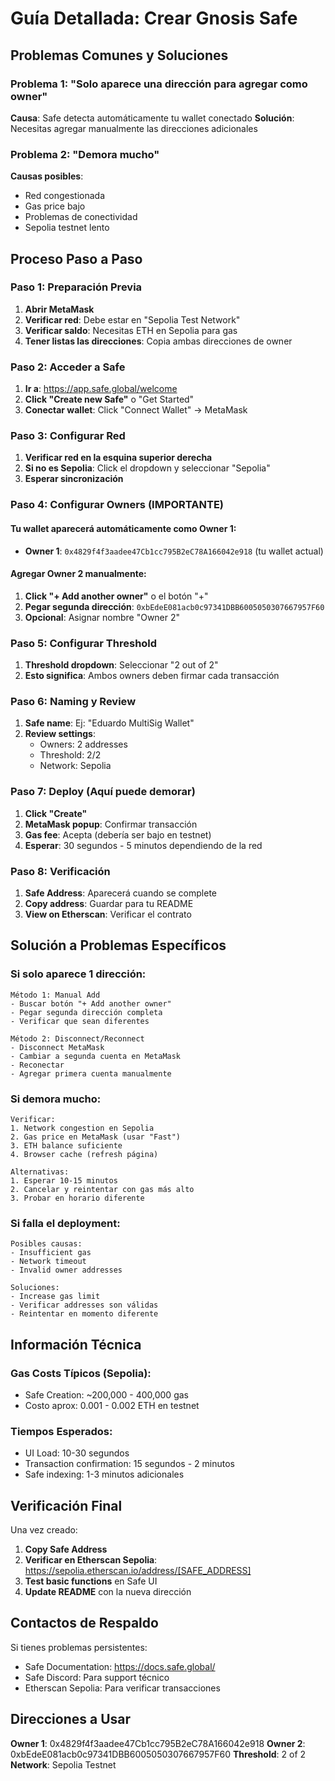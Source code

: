 # Guía Detallada: Crear Gnosis Safe

## Problemas Comunes y Soluciones

### Problema 1: "Solo aparece una dirección para agregar como owner"

**Causa**: Safe detecta automáticamente tu wallet conectado
**Solución**: Necesitas agregar manualmente las direcciones adicionales

### Problema 2: "Demora mucho"

**Causas posibles**:
- Red congestionada
- Gas price bajo
- Problemas de conectividad
- Sepolia testnet lento

## Proceso Paso a Paso

### Paso 1: Preparación Previa
1. **Abrir MetaMask**
2. **Verificar red**: Debe estar en "Sepolia Test Network"
3. **Verificar saldo**: Necesitas ETH en Sepolia para gas
4. **Tener listas las direcciones**: Copia ambas direcciones de owner

### Paso 2: Acceder a Safe
1. **Ir a**: https://app.safe.global/welcome
2. **Click "Create new Safe"** o "Get Started"
3. **Conectar wallet**: Click "Connect Wallet" → MetaMask

### Paso 3: Configurar Red
1. **Verificar red en la esquina superior derecha**
2. **Si no es Sepolia**: Click el dropdown y seleccionar "Sepolia"
3. **Esperar sincronización**

### Paso 4: Configurar Owners (IMPORTANTE)

#### Tu wallet aparecerá automáticamente como Owner 1:
- **Owner 1**: `0x4829f4f3aadee47Cb1cc795B2eC78A166042e918` (tu wallet actual)

#### Agregar Owner 2 manualmente:
1. **Click "+ Add another owner"** o el botón "+"
2. **Pegar segunda dirección**: `0xbEdeE081acb0c97341DBB6005050307667957F60`
3. **Opcional**: Asignar nombre "Owner 2"

### Paso 5: Configurar Threshold
1. **Threshold dropdown**: Seleccionar "2 out of 2"
2. **Esto significa**: Ambos owners deben firmar cada transacción

### Paso 6: Naming y Review
1. **Safe name**: Ej: "Eduardo MultiSig Wallet"
2. **Review settings**:
   - Owners: 2 addresses
   - Threshold: 2/2
   - Network: Sepolia

### Paso 7: Deploy (Aquí puede demorar)
1. **Click "Create"**
2. **MetaMask popup**: Confirmar transacción
3. **Gas fee**: Acepta (debería ser bajo en testnet)
4. **Esperar**: 30 segundos - 5 minutos dependiendo de la red

### Paso 8: Verificación
1. **Safe Address**: Aparecerá cuando se complete
2. **Copy address**: Guardar para tu README
3. **View on Etherscan**: Verificar el contrato

## Solución a Problemas Específicos

### Si solo aparece 1 dirección:
```
Método 1: Manual Add
- Buscar botón "+ Add another owner"
- Pegar segunda dirección completa
- Verificar que sean diferentes

Método 2: Disconnect/Reconnect
- Disconnect MetaMask
- Cambiar a segunda cuenta en MetaMask
- Reconectar
- Agregar primera cuenta manualmente
```

### Si demora mucho:
```
Verificar:
1. Network congestion en Sepolia
2. Gas price en MetaMask (usar "Fast")
3. ETH balance suficiente
4. Browser cache (refresh página)

Alternativas:
1. Esperar 10-15 minutos
2. Cancelar y reintentar con gas más alto
3. Probar en horario diferente
```

### Si falla el deployment:
```
Posibles causas:
- Insufficient gas
- Network timeout
- Invalid owner addresses

Soluciones:
- Increase gas limit
- Verificar addresses son válidas
- Reintentar en momento diferente
```

## Información Técnica

### Gas Costs Típicos (Sepolia):
- Safe Creation: ~200,000 - 400,000 gas
- Costo aprox: 0.001 - 0.002 ETH en testnet

### Tiempos Esperados:
- UI Load: 10-30 segundos
- Transaction confirmation: 15 segundos - 2 minutos
- Safe indexing: 1-3 minutos adicionales

## Verificación Final

Una vez creado:
1. **Copy Safe Address**
2. **Verificar en Etherscan Sepolia**: https://sepolia.etherscan.io/address/[SAFE_ADDRESS]
3. **Test basic functions** en Safe UI
4. **Update README** con la nueva dirección

## Contactos de Respaldo

Si tienes problemas persistentes:
- Safe Documentation: https://docs.safe.global/
- Safe Discord: Para support técnico
- Etherscan Sepolia: Para verificar transacciones

## Direcciones a Usar

**Owner 1**: 0x4829f4f3aadee47Cb1cc795B2eC78A166042e918
**Owner 2**: 0xbEdeE081acb0c97341DBB6005050307667957F60
**Threshold**: 2 of 2
**Network**: Sepolia Testnet